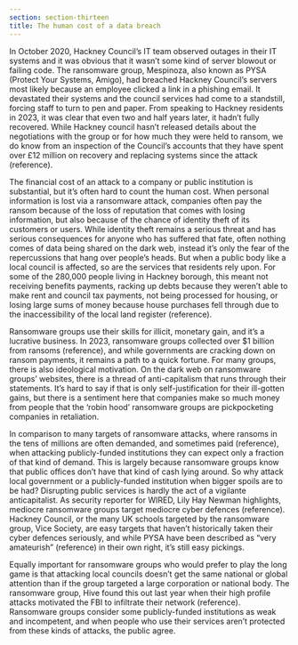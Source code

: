 ```yaml
---
section: section-thirteen
title: The human cost of a data breach
---
```

In October 2020, Hackney Council’s IT team observed outages in their IT systems and it was obvious that it wasn’t some kind of server blowout or failing code. The ransomware group, Mespinoza, also known as PYSA (Protect Your Systems, Amigo), had breached Hackney Council’s servers most likely because an employee clicked a link in a phishing email. It devastated their systems and the council services had come to a standstill, forcing staff to turn to pen and paper. From speaking to Hackney residents in 2023, it was clear that even two and half years later, it hadn’t fully recovered. While Hackney council hasn’t released details about the negotiations with the group or for how much they were held to ransom, we do know from an inspection of the Council’s accounts that they have spent over £12 million on recovery and replacing systems since the attack (reference).

The financial cost of an attack to a company or public institution is substantial, but it’s often hard to count the human cost. When personal information is lost via a ransomware attack, companies often pay the ransom because of the loss of reputation that comes with losing information, but also because of the chance of identity theft of its customers or users. While identity theft remains a serious threat and has serious consequences for anyone who has suffered that fate, often nothing comes of data being shared on the dark web, instead it’s only the fear of the repercussions that hang over people’s heads. But when a public body like a local council is affected, so are the services that residents rely upon. For some of the 280,000 people living in Hackney borough, this meant not receiving benefits payments, racking up debts because they weren’t able to make rent and council tax payments, not being processed for housing, or losing large sums of money because house purchases fell through due to the inaccessibility of the local land register (reference).

Ransomware groups use their skills for illicit, monetary gain, and it’s a lucrative business. In 2023, ransomware groups collected over $1 billion from ransoms (reference), and while governments are cracking down on ransom payments, it remains a path to a quick fortune. For many groups, there is also ideological motivation. On the dark web on ransomware groups’ websites, there is a thread of anti-capitalism that runs through their statements. It’s hard to say if that is only self-justification for their ill-gotten gains, but there is a sentiment here that companies make so much money from people that the ‘robin hood’ ransomware groups are pickpocketing companies in retaliation.

In comparison to many targets of ransomware attacks, where ransoms in the tens of millions are often demanded, and sometimes paid (reference), when attacking publicly-funded institutions they can expect only a fraction of that kind of demand. This is largely because ransomware groups know that public offices don’t have that kind of cash lying around. So why attack local government or a publicly-funded institution when bigger spoils are to be had? Disrupting public services is hardly the act of a vigilante anticapitalist. As security reporter for WIRED, Lily Hay Newman highlights, mediocre ransomware groups target mediocre cyber defences (reference). Hackney Council, or the many UK schools targeted by the ransomware group, Vice Society, are easy targets that haven’t historically taken their cyber defences seriously, and while PYSA have been described as “very amateurish” (reference) in their own right, it’s still easy pickings.

Equally important for ransomware groups who would prefer to play the long game is that attacking local councils doesn’t get the same national or global attention than if the group targeted a large corporation or national body. The ransomware group, Hive found this out last year when their high profile attacks motivated the FBI to infiltrate their network (reference). Ransomware groups consider some publicly-funded institutions as weak and incompetent, and when people who use their services aren’t protected from these kinds of attacks, the public agree.
